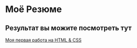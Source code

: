 # Моё Резюме

## Результат вы можите посмотреть тут

[Моя первая работа на HTML & CSS](https://yurov123.github.io/resume/)
